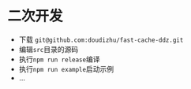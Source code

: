 # 二次开发

- 下载 `git@github.com:doudizhu/fast-cache-ddz.git`
- 编辑`src`目录的源码
- 执行`npm run release`编译
- 执行`npm run example`启动示例
- ...
